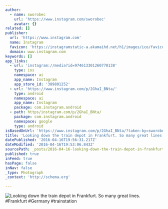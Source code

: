 ```yaml
---
author:
  - name: sworobec
    url: 'https://www.instagram.com/sworobec'
    avatar: {}
related: []
publisher:
  url: 'https://www.instagram.com'
  name: Instagram
  favicon: 'https://instagramstatic-a.akamaihd.net/h1/images/ico/favicon.ico/7cdab0872b15.ico'
  domain: www.instagram.com
keywords: []
app_links:
  - url: 'instagram://media?id=974613301260770138'
    type: ios
    namespace: ai
    app_name: Instagram
    app_store_id: '389801252'
  - url: 'https://www.instagram.com/p/2GhaI_BNta/'
    type: android
    namespace: ai
    app_name: Instagram
    package: com.instagram.android
  - path: https/instagram.com/p/2GhaI_BNta/
    package: com.instagram.android
    namespace: google
    type: android
isBasedOnUrl: 'https://www.instagram.com/p/2GhaI_BNta/?taken-by=sworobec'
title: 'Looking down the train depot in Frankfurt. So many great lines. #Frankfurt #Germany #trainstation'
datePublished: '2016-04-16T19:56:31.217Z'
dateModified: '2016-04-16T19:53:06.843Z'
sourcePath: _posts/2016-04-16-looking-down-the-train-depot-in-frankfurt-so-many-great-lin.md
published: true
inFeed: true
hasPage: false
inNav: false
_type: Photograph
_context: 'http://schema.org'

---
```

![Looking down the train depot in Frankfurt. So many great lines. #Frankfurt #Germany #trainstation](https://scontent.cdninstagram.com/t51.2885-15/e15/11203276_647004978767672_480356275_n.jpg?ig_cache_key=OTc0NjEzMzAxMjYwNzcwMTM4.2)
